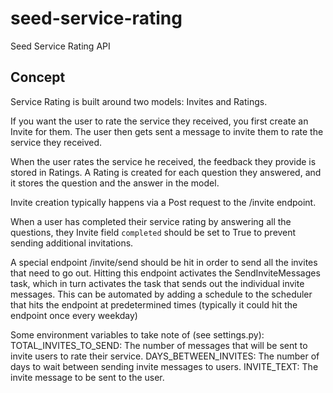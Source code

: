 # seed-service-rating
Seed Service Rating API

## Concept
Service Rating is built around two models: Invites and Ratings.

If you want the user to rate the service they received, you first create an Invite for them. The user then gets sent a message to invite them to rate the service they received.

When the user rates the service he received, the feedback they provide is stored in Ratings. A Rating is created for each question they answered, and it stores the question and the answer in the model.

Invite creation typically happens via a Post request to the /invite endpoint.

When a user has completed their service rating by answering all the questions, they Invite field `completed` should be set to True to prevent sending additional invitations.

A special endpoint /invite/send should be hit in order to send all the invites that need to go out. Hitting this endpoint activates the SendInviteMessages task, which in turn activates the task that sends out the individual invite messages. This can be automated by adding a schedule to the scheduler that hits the endpoint at predetermined times (typically it could hit the endpoint once every weekday)

Some environment variables to take note of (see settings.py):
TOTAL_INVITES_TO_SEND: The number of messages that will be sent to invite users to rate their service.
DAYS_BETWEEN_INVITES: The number of days to wait between sending invite messages to users.
INVITE_TEXT: The invite message to be sent to the user.

